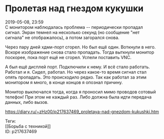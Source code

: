 Пролетая над гнездом кукушки
=============================

   
 2019-05-08, 23:59   
  С монитором наблюдалась проблема -- периодически пропадал сигнал. Экран темнел на несколько секунд (но сообщение "нет сигнала" не отображалось), а потом загорался снова.   
   
 Через пару дней хдми-порт сгорел. Но был ещё один. Воткнули в него. Вскоре изображение снова стало пропадать. Тогда выткнули монитор поскорее, пока порт ещё не сгорел. Успели поставить VNC.   
   
 А был ещё дисплей порт. Подключили к нему. И всё стало работать. Работал и я. Сидел, работал. Но через какое-то время сигнал стал опять пропадать. Это происходило редко. Так как работал за этим монитором я много, в конце концов я опознал причину.   
   
 Монитор выключался тогда, когда я проносил мимо проводов сотовый телефон! При этом не каждый раз. Либо должна была идти передача данных, либо вызов.   
    
 <https://diary.ru/~zHz00/p217637469_proletaya-nad-gnezdom-kukushki.htm>   
   
 Теги:   
 [[Борьба с техникой]]   
 ID: p217637469
